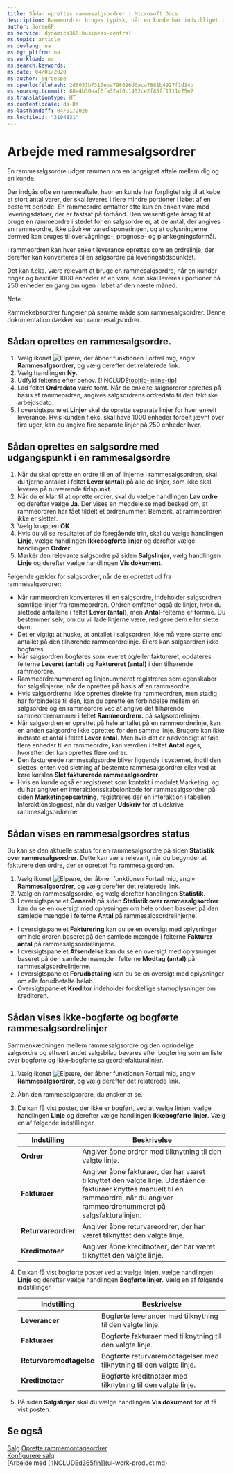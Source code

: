 ```yaml
---
title: Sådan oprettes rammesalgsordrer | Microsoft Docs
description: Rammeordrer bruges typisk, når en kunde har indvilliget i at købe et stort antal varer, der skal leveres i flere mindre portioner i løbet af en bestemt periode.
author: SorenGP
ms.service: dynamics365-business-central
ms.topic: article
ms.devlang: na
ms.tgt_pltfrm: na
ms.workload: na
ms.search.keywords: ''
ms.date: 04/01/2020
ms.author: sgroespe
ms.openlocfilehash: 2d6037b7310eba798696d0aca7881b4927f1d14b
ms.sourcegitcommit: 88e4b30eaf6fa32af0c1452ce2f85ff1111c75e2
ms.translationtype: HT
ms.contentlocale: da-DK
ms.lasthandoff: 04/01/2020
ms.locfileid: "3194831"
---
```

# <a name="work-with-blanket-sales-orders"></a>Arbejde med rammesalgsordrer
En rammesalgsordre udgør rammen om en langsigtet aftale mellem dig og en kunde.

Der indgås ofte en rammeaftale, hvor en kunde har forpligtet sig til at købe et stort antal varer, der skal leveres i flere mindre portioner i løbet af en bestemt periode. En rammeordre omfatter ofte kun en enkelt vare med leveringsdatoer, der er fastsat på forhånd. Den væsentligste årsag til at bruge en rammeordre i stedet for en salgsordre er, at de antal, der angives i en rammeordre, ikke påvirker varedisponeringen, og at oplysningerne dermed kan bruges til overvågnings-, prognose- og planlægningsformål.

I rammeordren kan hver enkelt leverance oprettes som en ordrelinje, der derefter kan konverteres til en salgsordre på leveringstidspunktet.

Det kan f.eks. være relevant at bruge en rammesalgsordre, når en kunder ringer og bestiller 1000 enheder af en vare, som skal leveres i portioner på 250 enheder en gang om ugen i løbet af den næste måned.

> [!NOTE]
> Rammekøbsordrer fungerer på samme måde som rammesalgsordrer. Denne dokumentation dækker kun rammesalgsordrer.

## <a name="to-create-a-blanket-sales-order"></a>Sådan oprettes en rammesalgsordre.

1. Vælg ikonet ![Elpære, der åbner funktionen Fortæl mig](media/ui-search/search_small.png "Fortæl mig, hvad du vil foretage dig"), angiv **Rammesalgsordrer**, og vælg derefter det relaterede link.  
2. Vælg handlingen **Ny**.  
3. Udfyld felterne efter behov. [!INCLUDE[tooltip-inline-tip](includes/tooltip-inline-tip_md.md)]
4. Lad feltet **Ordredato** være tomt. Når de enkelte salgsordrer oprettes på basis af rammeordren, angives salgsordrens ordredato til den faktiske arbejdsdato.
5. I oversigtspanelet **Linjer** skal du oprette separate linjer for hver enkelt leverance. Hvis kunden f.eks. skal have 1000 enheder fordelt jævnt over fire uger, kan du angive fire separate linjer på 250 enheder hver.  

## <a name="to-create-a-sales-order-from-a-blanket-sales-order"></a>Sådan oprettes en salgsordre med udgangspunkt i en rammesalgsordre  

1. Når du skal oprette en ordre til en af linjerne i rammesalgsordren, skal du fjerne antallet i feltet **Lever (antal)** på alle de linjer, som ikke skal leveres på nuværende tidspunkt.  
2. Når du er klar til at oprette ordrer, skal du vælge handlingen **Lav ordre** og derefter vælge **Ja**. Der vises en meddelelse med besked om, at rammeordren har fået tildelt et ordrenummer. Bemærk, at rammeordren ikke er slettet.  
3. Vælg knappen **OK**.  
4. Hvis du vil se resultatet af de foregående trin, skal du vælge handlingen **Linje**, vælge handlingen **Ikkebogførte linjer** og derefter vælge handlingen **Ordrer**.  
5. Markér den relevante salgsordre på siden **Salgslinjer**, vælg handlingen **Linje** og derefter vælge handlingen **Vis dokument**.  

Følgende gælder for salgsordrer, når de er oprettet ud fra rammesalgsordrer:  

- Når rammeordren konverteres til en salgsordre, indeholder salgsordren samtlige linjer fra rammeordren. Ordren omfatter også de linjer, hvor du slettede antallene i feltet **Lever (antal)**, men **Antal**-felterne er tomme. Du bestemmer selv, om du vil lade linjerne være, redigere dem eller slette dem.  
- Det er vigtigt at huske, at antallet i salgsordren ikke må være større end antallet på den tilhørende rammeordrelinje. Ellers kan salgsordren ikke bogføres.  
- Når salgsordren bogføres som leveret og/eller faktureret, opdateres felterne **Leveret (antal)** og **Faktureret (antal)** i den tilhørende rammeordre.  
- Rammeordrenummeret og linjenummeret registreres som egenskaber for salgslinjerne, når de oprettes på basis af en rammeordre.  
- Hvis salgsordrerne ikke oprettes direkte fra rammeordren, men stadig har forbindelse til den, kan du oprette en forbindelse mellem en salgsordre og en rammeordre ved at angive det tilhørende rammeordrenummer i feltet **Rammeordrenr.** på salgsordrelinjen.  
- Når salgsordren er oprettet på hele antallet på en rammeordrelinje, kan en anden salgsordre ikke oprettes for den samme linje. Brugere kan ikke indtaste et antal i feltet **Lever antal**. Men hvis det er nødvendigt at føje flere enheder til en rammeordre, kan værdien i feltet **Antal** øges, hvorefter der kan oprettes flere ordrer.  
- Den fakturerede rammesalgsordre bliver liggende i systemet, indtil den slettes, enten ved sletning af bestemte rammesalgsordrer eller ved at køre kørslen **Slet fakturerede rammesalgsordrer**.  
- Hvis en kunde også er registreret som kontakt i modulet Marketing, og du har angivet en interaktionsskabelonkode for rammesalgsordrer på siden **Marketingopsætning**, registreres der en interaktion i tabellen Interaktionslogpost, når du vælger **Udskriv** for at udskrive rammesalgsordrerne.

## <a name="to-view-the-status-of-a-blanket-sales-order"></a>Sådan vises en rammesalgsordres status  
Du kan se den aktuelle status for en rammesalgsordre på siden **Statistik over rammesalgsordrer**. Dette kan være relevant, når du begynder at fakturere den ordre, der er oprettet fra rammesalgsordren.  

1.  Vælg ikonet ![Elpære, der åbner funktionen Fortæl mig](media/ui-search/search_small.png "Fortæl mig, hvad du vil foretage dig"), angiv **Rammesalgsordrer**, og vælg derefter det relaterede link.  
2.  Vælg en rammesalgsordre, og vælg derefter handlingen **Statistik**.  
3.  I oversigtspanelet **Generelt** på siden **Statistik over rammesalgsordrer** kan du se en oversigt med oplysninger om hele ordren baseret på den samlede mængde i felterne **Antal** på rammesalgsordrelinjerne.  

- I oversigtspanelet **Fakturering** kan du se en oversigt med oplysninger om hele ordren baseret på den samlede mængde i felterne **Fakturer antal** på rammesalgsordrelinjerne.  
- I oversigtspanelet **Afsendelse** kan du se en oversigt med oplysninger baseret på den samlede mængde i felterne **Modtag (antal)** på rammesalgsordrelinjerne.  
- I oversigtspanelet **Forudbetaling** kan du se en oversigt med oplysninger om alle forudbetalte beløb.  
- Oversigtspanelet **Kreditor** indeholder forskellige stamoplysninger om kreditoren.    

## <a name="to-view-unposted-and-posted-blanket-sales-order-lines"></a>Sådan vises ikke-bogførte og bogførte rammesalgsordrelinjer   
Sammenkædningen mellem rammesalgsordre og den oprindelige salgsordre og ethvert andet salgsbilag bevares efter bogføring som en liste over bogførte og ikke-bogførte salgsordrefakturalinjer.  

1. Vælg ikonet ![Elpære, der åbner funktionen Fortæl mig](media/ui-search/search_small.png "Fortæl mig, hvad du vil foretage dig"), angiv **Rammesalgsordrer**, og vælg derefter det relaterede link.
2. Åbn den rammesalgsordre, du ønsker at se.
3. Du kan få vist poster, der ikke er bogført, ved at vælge linjen, vælge handlingen **Linje** og derefter vælge handlingen **Ikkebogførte linjer**. Vælg en af følgende indstillinger.  

    |Indstilling|Beskrivelse|
    |--|--|
    |**Ordrer**|Angiver åbne ordrer med tilknytning til den valgte linje.|
    |**Fakturaer**|Angiver åbne fakturaer, der har været tilknyttet den valgte linje. Udestående fakturaer knyttes manuelt til en rammeordre, når du angiver rammeordrenummeret på salgsfakturalinjen.|
    |**Returvareordrer**|Angiver åbne returvareordrer, der har været tilknyttet den valgte linje.|
    |**Kreditnotaer**|Angiver åbne kreditnotaer, der har været tilknyttet den valgte linje.|

4. Du kan få vist bogførte poster ved at vælge linjen, vælge handlingen **Linje** og derefter vælge handlingen **Bogførte linjer**. Vælg en af følgende indstillinger.  

    |Indstilling|Beskrivelse|
    |---|----|
    |**Leverancer**|Bogførte leverancer med tilknytning til den valgte linje.|
    |**Fakturaer**|Bogførte fakturaer med tilknytning til den valgte linje.|
    |**Returvaremodtagelse**|Bogførte returvaremodtagelser med tilknytning til den valgte linje.|
    |**Kreditnotaer**|Bogførte kreditnotaer med tilknytning til den valgte linje.|

5. På siden **Salgslinjer** skal du vælge handlingen **Vis dokument** for at få vist posten.

## <a name="see-also"></a>Se også
[Salg](sales-manage-sales.md)
[Oprette rammemontageordrer](assembly-how-to-create-blanket-assembly-orders.md)  
[Konfigurere salg](sales-setup-sales.md)  
[Arbejde med [!INCLUDE[d365fin](includes/d365fin_md.md)]](ui-work-product.md)
